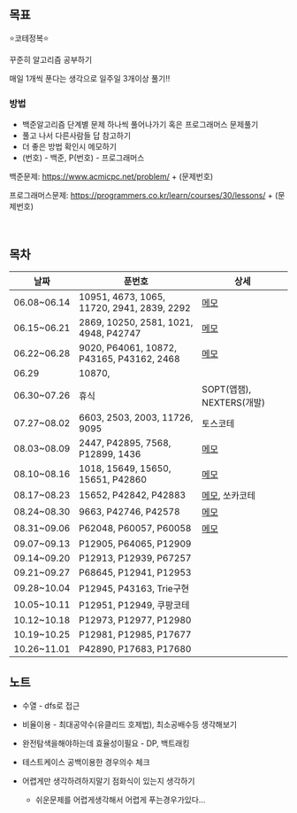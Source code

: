 ## 목표
⭐️코테정복⭐️

꾸준히 알고리즘 공부하기

매일 1개씩 푼다는 생각으로 일주일 3개이상 풀기‼️

### 방법

* 백준알고리즘 단계별 문제 하나씩 풀어나가기 혹은 프로그래머스 문제풀기
* 풀고 나서 다른사람들 답 참고하기
* 더 좋은 방법 확인시 메모하기
* (번호) - 백준, P(번호) - 프로그래머스



백준문제: https://www.acmicpc.net/problem/ + (문제번호)

프로그래머스문제: https://programmers.co.kr/learn/courses/30/lessons/ + (문제번호)

<br>

## 목차

| 날짜 | 푼번호 | 상세 |
|----|----|----|
|06.08~06.14|10951, 4673, 1065, 11720, 2941, 2839, 2292|[메모](./ReadMeList/202006080614.md)|
|06.15~06.21|2869, 10250, 2581, 1021, 4948, P42747|[메모](./ReadMeList/202006150621.md)|
|06.22~06.28|9020, P64061, 10872, P43165, P43162, 2468|[메모](./ReadMeList/202006220628.md)|
|06.29|10870, ||
|06.30~07.26| 휴식 | SOPT(앱잼), NEXTERS(개발) |
|07.27~08.02| 6603, 2503, 2003, 11726, 9095 |토스코테|
|08.03~08.09| 2447, P42895, 7568, P12899, 1436 |[메모](./ReadMeList/202008030809.md)|
|08.10~08.16| 1018, 15649, 15650, 15651, P42860 |[메모](./ReadMeList/202008100816.md)|
|08.17~08.23| 15652, P42842, P42883 |[메모](./ReadMeList/202008170823.md), 쏘카코테|
|08.24~08.30| 9663, P42746, P42578 |[메모](./ReadMeList/202008240830.md)|
|08.31~09.06| P62048, P60057, P60058 |[메모](./ReadMeList/202008310906.md)|
|09.07~09.13| P12905, P64065, P12909 ||
|09.14~09.20| P12913, P12939, P67257 ||
|09.21~09.27| P68645, P12941, P12953 ||
|09.28~10.04| P12945, P43163, Trie구현 ||
|10.05~10.11| P12951, P12949, 쿠팡코테 ||
|10.12~10.18| P12973, P12977, P12980 ||
|10.19~10.25| P12981, P12985, P17677 ||
|10.26~11.01| P42890, P17683, P17680 ||

## 노트

* 수열 - dfs로 접근

* 비율이용 - 최대공약수(유클리드 호제법), 최소공배수등 생각해보기

* 완전탐색을해야하는데 효율성이필요 - DP, 백트래킹

* 테스트케이스 공백이용한 경우의수 체크

* 어렵게만 생각하려하지말기 점화식이 있는지 생각하기
  * 쉬운문제를 어렵게생각해서 어렵게 푸는경우가있다...

